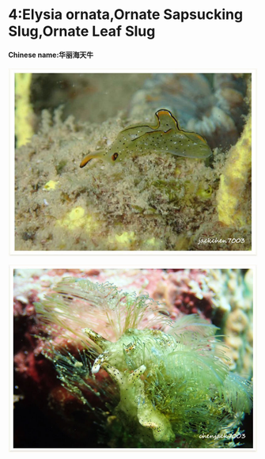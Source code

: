 # 4:Elysia ornata,Ornate Sapsucking Slug,Ornate Leaf Slug

#### Chinese name:华丽海天牛

![](../../.gitbook/assets/ornate-sapsucking-slug.jpg)

![](../../.gitbook/assets/ornate-sapsucking-slug2.jpg)

